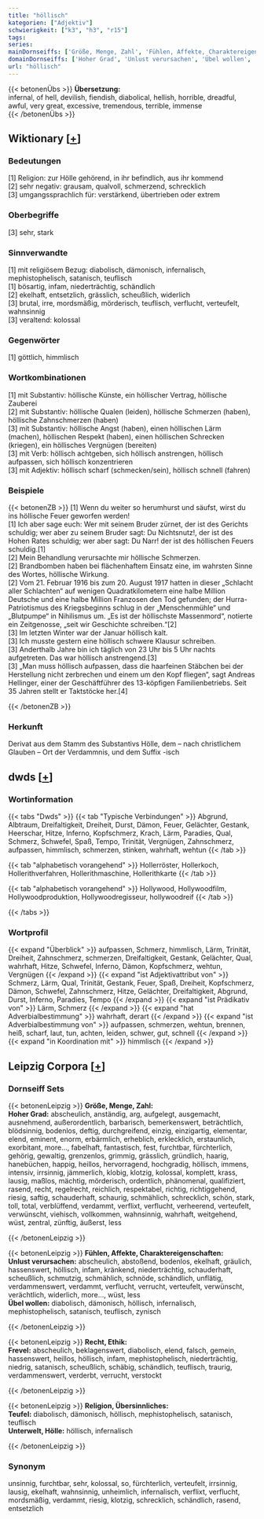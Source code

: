 ```yaml
---
title: "höllisch"
kategorien: ["Adjektiv"]
schwierigkeit: ["k3", "h3", "r15"]
tags:
series:
mainDornseiffs: ['Größe, Menge, Zahl', 'Fühlen, Affekte, Charaktereigenschaften', 'Recht, Ethik', 'Religion, Übersinnliches']
domainDornseiffs: ['Hoher Grad', 'Unlust verursachen', 'Übel wollen', 'Frevel', 'Teufel', 'Unterwelt, Hölle']
url: "höllisch"
---
```


{{< betonenÜbs >}}
**Übersetzung:**  
infernal, of hell, devilish, fiendish, diabolical, hellish, horrible, dreadful, awful, very great, excessive, tremendous, terrible, immense  
{{< /betonenÜbs >}}

## Wiktionary [[+](https://de.wiktionary.org/wiki/höllisch)]

### Bedeutungen
[1] Religion: zur Hölle gehörend, in ihr befindlich, aus ihr kommend  
[2] sehr negativ: grausam, qualvoll, schmerzend, schrecklich  
[3] umgangssprachlich für: verstärkend, übertrieben oder extrem  

### Oberbegriffe
[3] sehr, stark  

### Sinnverwandte
[1] mit religiösem Bezug: diabolisch, dämonisch, infernalisch, mephistophelisch, satanisch, teuflisch  
[1] bösartig, infam, niederträchtig, schändlich  
[2] ekelhaft, entsetzlich, grässlich, scheußlich, widerlich  
[3] brutal, irre, mordsmäßig, mörderisch, teuflisch, verflucht, verteufelt, wahnsinnig  
[3] veraltend: kolossal  

### Gegenwörter
[1] göttlich, himmlisch  

### Wortkombinationen
[1] mit Substantiv: höllische Künste, ein höllischer Vertrag, höllische Zauberei  
[2] mit Substantiv: höllische Qualen (leiden), höllische Schmerzen (haben), höllische Zahnschmerzen (haben)  
[3] mit Substantiv: höllische Angst (haben), einen höllischen Lärm (machen), höllischen Respekt (haben), einen höllischen Schrecken (kriegen), ein höllisches Vergnügen (bereiten)  
[3] mit Verb: höllisch achtgeben, sich höllisch anstrengen, höllisch aufpassen, sich höllisch konzentrieren  
[3] mit Adjektiv: höllisch scharf (schmecken/sein), höllisch schnell (fahren)  

### Beispiele
{{< betonenZB >}}
[1] Wenn du weiter so herumhurst und säufst, wirst du ins höllische  Feuer geworfen werden!  
[1] Ich aber sage euch: Wer mit seinem Bruder zürnet, der ist des Gerichts schuldig; wer aber zu seinem Bruder sagt: Du Nichtsnutz!, der ist des Hohen Rates schuldig; wer aber sagt: Du Narr! der ist des höllischen Feuers schuldig.[1]  
[2] Mein Behandlung verursachte mir höllische Schmerzen.  
[2] Brandbomben haben bei flächenhaftem Einsatz eine, im wahrsten Sinne des Wortes, höllische Wirkung.  
[2] Vom 21. Februar 1916 bis zum 20. August 1917 hatten in dieser „Schlacht aller Schlachten“ auf wenigen Quadratkilometern eine halbe Million Deutsche und eine halbe Million Franzosen den Tod gefunden; der Hurra-Patriotismus des Kriegsbeginns schlug in der „Menschenmühle“ und „Blutpumpe“ in Nihilismus um. „Es ist der höllischste Massenmord“, notierte ein Zeitgenosse, „seit wir Geschichte schreiben.“[2]  
[3] Im letzten Winter war der Januar höllisch kalt.  
[3] Ich musste gestern eine höllisch schwere Klausur schreiben.  
[3] Anderthalb Jahre bin ich täglich von 23 Uhr bis 5 Uhr nachts aufgetreten. Das war höllisch anstrengend.[3]  
[3] „Man muss höllisch aufpassen, dass die haarfeinen Stäbchen bei der Herstellung nicht zerbrechen und einem um den Kopf fliegen“, sagt Andreas Hellinger, einer der Geschäftführer des 13-köpfigen Familienbetriebs. Seit 35 Jahren stellt er Taktstöcke her.[4]  

{{< /betonenZB >}}
### Herkunft
Derivat aus dem Stamm des Substantivs Hölle, dem – nach christlichem Glauben – Ort der Verdammnis, und dem Suffix -isch  



## dwds [[+](https://www.dwds.de/wb/höllisch)]

### Wortinformation
{{< tabs "Dwds" >}}
{{< tab "Typische Verbindungen" >}}
Abgrund, Albtraum, Dreifaltigkeit, Dreiheit, Durst, Dämon, Feuer, Gelächter, Gestank, Heerschar, Hitze, Inferno, Kopfschmerz, Krach, Lärm, Paradies, Qual, Schmerz, Schwefel, Spaß, Tempo, Trinität, Vergnügen, Zahnschmerz, aufpassen, himmlisch, schmerzen, stinken, wahrhaft, wehtun
{{< /tab >}}

{{< tab "alphabetisch vorangehend" >}}
Hollerröster, Hollerkoch, Hollerithverfahren, Hollerithmaschine, Hollerithkarte
{{< /tab >}}

{{< tab "alphabetisch vorangehend" >}}
Hollywood, Hollywoodfilm, Hollywoodproduktion, Hollywoodregisseur, hollywoodreif
{{< /tab >}}

{{< /tabs >}}

### Wortprofil
{{< expand "Überblick" >}} aufpassen, Schmerz, himmlisch, Lärm, Trinität, Dreiheit, Zahnschmerz, schmerzen, Dreifaltigkeit, Gestank, Gelächter, Qual, wahrhaft, Hitze, Schwefel, Inferno, Dämon, Kopfschmerz, wehtun, Vergnügen {{< /expand >}}
{{< expand "ist Adjektivattribut von" >}} Schmerz, Lärm, Qual, Trinität, Gestank, Feuer, Spaß, Dreiheit, Kopfschmerz, Dämon, Schwefel, Zahnschmerz, Hitze, Gelächter, Dreifaltigkeit, Abgrund, Durst, Inferno, Paradies, Tempo {{< /expand >}}
{{< expand "ist Prädikativ von" >}} Lärm, Schmerz {{< /expand >}}
{{< expand "hat Adverbialbestimmung" >}} wahrhaft, derart {{< /expand >}}
{{< expand "ist Adverbialbestimmung von" >}} aufpassen, schmerzen, wehtun, brennen, heiß, scharf, laut, tun, achten, leiden, schwer, gut, schnell {{< /expand >}}
{{< expand "in Koordination mit" >}} himmlisch {{< /expand >}}

## Leipzig Corpora [[+](https://corpora.uni-leipzig.de/en/res?word=höllisch&corpusId=deu_newscrawl-public_2018)]

### Dornseiff Sets
{{< betonenLeipzig >}}
**Größe, Menge, Zahl:**  
**Hoher Grad:** abscheulich, anständig, arg, aufgelegt, ausgemacht, ausnehmend, außerordentlich, barbarisch, bemerkenswert, beträchtlich, blödsinnig, bodenlos, deftig, durchgreifend, einzig, einzigartig, elementar, elend, eminent, enorm, erbärmlich, erheblich, erklecklich, erstaunlich, exorbitant, more..., fabelhaft, fantastisch, fest, furchtbar, fürchterlich, gehörig, gewaltig, grenzenlos, grimmig, grässlich, gründlich, haarig, hanebüchen, happig, heillos, hervorragend, hochgradig, höllisch, immens, intensiv, irrsinnig, jämmerlich, klobig, klotzig, kolossal, komplett, krass, lausig, maßlos, mächtig, mörderisch, ordentlich, phänomenal, qualifiziert, rasend, recht, regelrecht, reichlich, respektabel, richtig, richtiggehend, riesig, saftig, schauderhaft, schaurig, schmählich, schrecklich, schön, stark, toll, total, verblüffend, verdammt, verflixt, verflucht, verheerend, verteufelt, verwünscht, viehisch, vollkommen, wahnsinnig, wahrhaft, weitgehend, wüst, zentral, zünftig, äußerst, less  

{{< /betonenLeipzig >}}


{{< betonenLeipzig >}}
**Fühlen, Affekte, Charaktereigenschaften:**  
**Unlust verursachen:** abscheulich, abstoßend, bodenlos, ekelhaft, gräulich, hassenswert, höllisch, infam, kränkend, niederträchtig, schauderhaft, scheußlich, schmutzig, schmählich, schnöde, schändlich, unflätig, verdammenswert, verdammt, verflucht, verrucht, verteufelt, verwünscht, verächtlich, widerlich, more..., wüst, less  
**Übel wollen:** diabolisch, dämonisch, höllisch, infernalisch, mephistophelisch, satanisch, teuflisch, zynisch  

{{< /betonenLeipzig >}}


{{< betonenLeipzig >}}
**Recht, Ethik:**  
**Frevel:** abscheulich, beklagenswert, diabolisch, elend, falsch, gemein, hassenswert, heillos, höllisch, infam, mephistophelisch, niederträchtig, niedrig, satanisch, scheußlich, schäbig, schändlich, teuflisch, traurig, verdammenswert, verderbt, verrucht, verstockt  

{{< /betonenLeipzig >}}


{{< betonenLeipzig >}}
**Religion, Übersinnliches:**  
**Teufel:** diabolisch, dämonisch, höllisch, mephistophelisch, satanisch, teuflisch  
**Unterwelt, Hölle:** höllisch, infernalisch  

{{< /betonenLeipzig >}}

### Synonym
unsinnig, furchtbar, sehr, kolossal, so, fürchterlich, verteufelt, irrsinnig, lausig, ekelhaft, wahnsinnig, unheimlich, infernalisch, verflixt, verflucht, mordsmäßig, verdammt, riesig, klotzig, schrecklich, schändlich, rasend, entsetzlich

